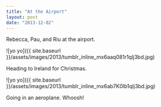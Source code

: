 ```yaml
---
title: "At the Airport"
layout: post
date: "2013-12-02"
---
```


Rebecca, Pau, and Riu at the airport.

![yo yo]({{ site.baseurl }}/assets/images/2013/tumblr_inline_mx6aaq081r1qlj3bd.jpg)

Heading to Ireland for Christmas.

![yo yo]({{ site.baseurl }}/assets/images/2013/tumblr_inline_mx6ab7K0Ib1qlj3bd.jpg)

Going in an aeroplane. Whoosh!
